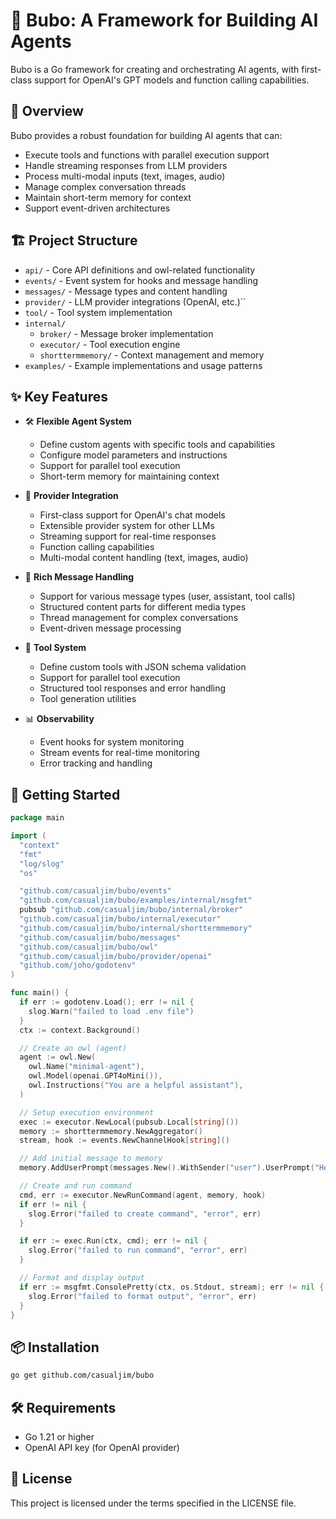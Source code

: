 # 🦉 Bubo: A Framework for Building AI Agents

Bubo is a Go framework for creating and orchestrating AI agents, with first-class
support for OpenAI's GPT models and function calling capabilities.

## 🌟 Overview

Bubo provides a robust foundation for building AI agents that can:

- Execute tools and functions with parallel execution support
- Handle streaming responses from LLM providers
- Process multi-modal inputs (text, images, audio)
- Manage complex conversation threads
- Maintain short-term memory for context
- Support event-driven architectures

## 🏗 Project Structure

- `api/` - Core API definitions and owl-related functionality
- `events/` - Event system for hooks and message handling
- `messages/` - Message types and content handling
- `provider/` - LLM provider integrations (OpenAI, etc.)``
- `tool/` - Tool system implementation
- `internal/`
  - `broker/` - Message broker implementation
  - `executor/` - Tool execution engine
  - `shorttermmemory/` - Context management and memory
- `examples/` - Example implementations and usage patterns

## ✨ Key Features

- 🛠 **Flexible Agent System**
  - Define custom agents with specific tools and capabilities
  - Configure model parameters and instructions
  - Support for parallel tool execution
  - Short-term memory for maintaining context
  
- 🔌 **Provider Integration**
  - First-class support for OpenAI's chat models
  - Extensible provider system for other LLMs
  - Streaming support for real-time responses
  - Function calling capabilities
  - Multi-modal content handling (text, images, audio)

- 📝 **Rich Message Handling**
  - Support for various message types (user, assistant, tool calls)
  - Structured content parts for different media types
  - Thread management for complex conversations
  - Event-driven message processing

- 🔧 **Tool System**
  - Define custom tools with JSON schema validation
  - Support for parallel tool execution
  - Structured tool responses and error handling
  - Tool generation utilities

- 📊 **Observability**
  - Event hooks for system monitoring
  - Stream events for real-time monitoring
  - Error tracking and handling

## 🚀 Getting Started

```go
package main

import (
  "context"
  "fmt"
  "log/slog"
  "os"

  "github.com/casualjim/bubo/events"
  "github.com/casualjim/bubo/examples/internal/msgfmt"
  pubsub "github.com/casualjim/bubo/internal/broker"
  "github.com/casualjim/bubo/internal/executor"
  "github.com/casualjim/bubo/internal/shorttermmemory"
  "github.com/casualjim/bubo/messages"
  "github.com/casualjim/bubo/owl"
  "github.com/casualjim/bubo/provider/openai"
  "github.com/joho/godotenv"
)

func main() {
  if err := godotenv.Load(); err != nil {
    slog.Warn("failed to load .env file")
  }
  ctx := context.Background()

  // Create an owl (agent)
  agent := owl.New(
    owl.Name("minimal-agent"), 
    owl.Model(openai.GPT4oMini()), 
    owl.Instructions("You are a helpful assistant"),
  )

  // Setup execution environment
  exec := executor.NewLocal(pubsub.Local[string]())
  memory := shorttermmemory.NewAggregator()
  stream, hook := events.NewChannelHook[string]()

  // Add initial message to memory
  memory.AddUserPrompt(messages.New().WithSender("user").UserPrompt("Hello, world!"))

  // Create and run command
  cmd, err := executor.NewRunCommand(agent, memory, hook)
  if err != nil {
    slog.Error("failed to create command", "error", err)
  }

  if err := exec.Run(ctx, cmd); err != nil {
    slog.Error("failed to run command", "error", err)
  }

  // Format and display output
  if err := msgfmt.ConsolePretty(ctx, os.Stdout, stream); err != nil {
    slog.Error("failed to format output", "error", err)
  }
}
```

## 📦 Installation

```bash
go get github.com/casualjim/bubo
```

## 🛠 Requirements

- Go 1.21 or higher
- OpenAI API key (for OpenAI provider)

## 📝 License

This project is licensed under the terms specified in the LICENSE file.
